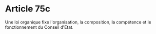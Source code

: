 # Article 75c

Une loi organique fixe l'organisation, la composition, la compétence et le fonctionnement du Conseil d'Etat.